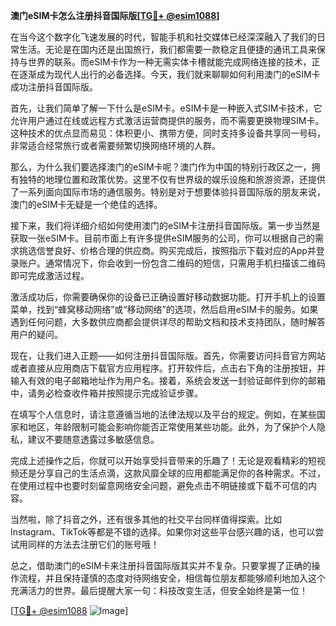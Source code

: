 **澳门eSIM卡怎么注册抖音国际版[[TG💪+ @esim1088](https://t.me/s/esim1088)]**

在当今这个数字化飞速发展的时代，智能手机和社交媒体已经深深融入了我们的日常生活。无论是在国内还是出国旅行，我们都需要一款稳定且便捷的通讯工具来保持与世界的联系。而eSIM卡作为一种无需实体卡槽就能完成网络连接的技术，正在逐渐成为现代人出行的必备选择。今天，我们就来聊聊如何利用澳门的eSIM卡成功注册抖音国际版。

首先，让我们简单了解一下什么是eSIM卡。eSIM卡是一种嵌入式SIM卡技术，它允许用户通过在线或远程方式激活运营商提供的服务，而不需要更换物理SIM卡。这种技术的优点显而易见：体积更小、携带方便，同时支持多设备共享同一号码，非常适合经常旅行或者需要频繁切换网络环境的人群。

那么，为什么我们要选择澳门的eSIM卡呢？澳门作为中国的特别行政区之一，拥有独特的地理位置和政策优势。这里不仅有世界级的娱乐设施和旅游资源，还提供了一系列面向国际市场的通信服务。特别是对于想要体验抖音国际版的朋友来说，澳门的eSIM卡无疑是一个绝佳的选择。

接下来，我们将详细介绍如何使用澳门的eSIM卡注册抖音国际版。第一步当然是获取一张eSIM卡。目前市面上有许多提供eSIM服务的公司，你可以根据自己的需求挑选信誉良好、价格合理的供应商。购买完成后，按照指示下载对应的App并登录账户。通常情况下，你会收到一份包含二维码的短信，只需用手机扫描该二维码即可完成激活过程。

激活成功后，你需要确保你的设备已正确设置好移动数据功能。打开手机上的设置菜单，找到“蜂窝移动网络”或“移动网络”的选项，然后启用eSIM卡的服务。如果遇到任何问题，大多数供应商都会提供详尽的帮助文档和技术支持团队，随时解答用户的疑问。

现在，让我们进入正题——如何注册抖音国际版。首先，你需要访问抖音官方网站或者直接从应用商店下载官方应用程序。打开软件后，点击右下角的注册按钮，并输入有效的电子邮箱地址作为用户名。接着，系统会发送一封验证邮件到你的邮箱中，请务必检查收件箱并按照提示完成验证步骤。

在填写个人信息时，请注意遵循当地的法律法规以及平台的规定。例如，在某些国家和地区，年龄限制可能会影响你能否正常使用某些功能。此外，为了保护个人隐私，建议不要随意透露过多敏感信息。

完成上述操作之后，你就可以开始享受抖音带来的乐趣了！无论是观看精彩的短视频还是分享自己的生活点滴，这款风靡全球的应用都能满足你的各种需求。不过，在使用过程中也要时刻留意网络安全问题，避免点击不明链接或下载不可信的内容。

当然啦，除了抖音之外，还有很多其他的社交平台同样值得探索。比如Instagram、TikTok等都是不错的选择。如果你对这些平台感兴趣的话，也可以尝试用同样的方法去注册它们的账号哦！

总之，借助澳门的eSIM卡来注册抖音国际版其实并不复杂。只要掌握了正确的操作流程，并且保持谨慎的态度对待网络安全，相信每位朋友都能够顺利地加入这个充满活力的世界。最后提醒大家一句：科技改变生活，但安全始终是第一位！

[[TG💪+ @esim1088](https://t.me/s/esim1088) ![Image](https://i.postimg.cc/4NQfJmqS/Snipaste-2025-05-13-00-14-12.png)]